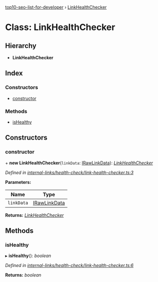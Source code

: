 [top10-seo-list-for-developer](../README.md) › [LinkHealthChecker](linkhealthchecker.md)

# Class: LinkHealthChecker

## Hierarchy

* **LinkHealthChecker**

## Index

### Constructors

* [constructor](linkhealthchecker.md#constructor)

### Methods

* [isHealthy](linkhealthchecker.md#ishealthy)

## Constructors

###  constructor

\+ **new LinkHealthChecker**(`linkData`: [IRawLinkData](../interfaces/irawlinkdata.md)): *[LinkHealthChecker](linkhealthchecker.md)*

*Defined in [internal-links/health-check/link-health-checker.ts:3](https://github.com/deepcrawl/top10-seo-list-for-developer/blob/bfde32e/src/metrics/metric-items/internal-links/health-check/link-health-checker.ts#L3)*

**Parameters:**

Name | Type |
------ | ------ |
`linkData` | [IRawLinkData](../interfaces/irawlinkdata.md) |

**Returns:** *[LinkHealthChecker](linkhealthchecker.md)*

## Methods

###  isHealthy

▸ **isHealthy**(): *boolean*

*Defined in [internal-links/health-check/link-health-checker.ts:6](https://github.com/deepcrawl/top10-seo-list-for-developer/blob/bfde32e/src/metrics/metric-items/internal-links/health-check/link-health-checker.ts#L6)*

**Returns:** *boolean*
